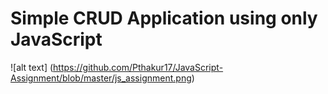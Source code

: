 # Simple CRUD Application using only JavaScript

![alt text] (https://github.com/Pthakur17/JavaScript-Assignment/blob/master/js_assignment.png)
